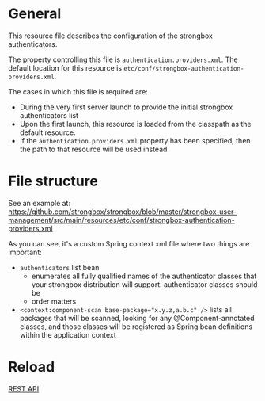 # General

This resource file describes the configuration of the strongbox authenticators.

The property controlling this file is `authentication.providers.xml`. The default location for this resource is `etc/conf/strongbox-authentication-providers.xml`.

The cases in which this file is required are:
* During the very first server launch to provide the initial strongbox authenticators list
 * Upon the first launch, this resource is loaded from the classpath as the default resource.
 * If the `authentication.providers.xml` property has been specified, then the path to that resource will be used instead.

# File structure

See an example at: https://github.com/strongbox/strongbox/blob/master/strongbox-user-management/src/main/resources/etc/conf/strongbox-authentication-providers.xml

As you can see, it's a custom Spring context xml file where two things are important:

* `authenticators` list bean
  * enumerates all fully qualified names of the authenticator classes that your strongbox distribution will support. authenticator classes should be 
  * order matters 
* `<context:component-scan base-package="x.y.z,a.b.c" />` lists all packages that will be scanned, looking for any @Component-annotated classes, and those classes will be registered as Spring bean definitions within the application context

# Reload

[REST API](https://github.com/strongbox/strongbox/wiki/REST-API)
